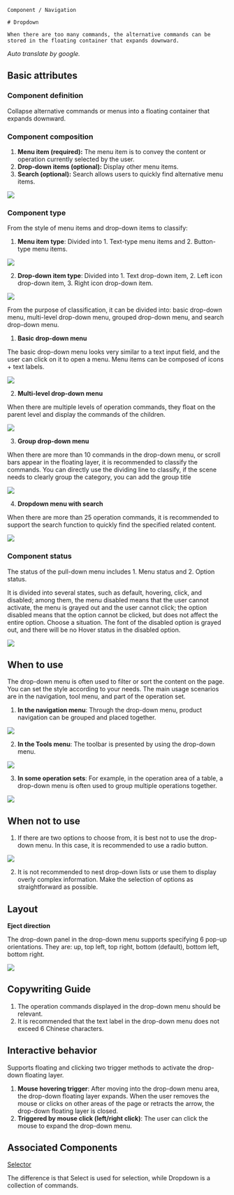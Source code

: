 `````
Component / Navigation

# Dropdown

When there are too many commands, the alternative commands can be stored in the floating container that expands downward.
`````

*Auto translate by google.*

## Basic attributes

### Component definition

Collapse alternative commands or menus into a floating container that expands downward.

### Component composition

1. **Menu item (required):** The menu item is to convey the content or operation currently selected by the user.
2. **Drop-down items (optional):** Display other menu items.
3. **Search (optional):** Search allows users to quickly find alternative menu items.

![](https://p1-arco.byteimg.com/tos-cn-i-uwbnlip3yd/cbc72a54138443b7aebe8060fc95f7f2~tplv-uwbnlip3yd-image.image)

### Component type

From the style of menu items and drop-down items to classify:

1. **Menu item type**: Divided into 1. Text-type menu items and 2. Button-type menu items.

![](https://p1-arco.byteimg.com/tos-cn-i-uwbnlip3yd/73a7e2287bfc43fca3e049fce7900808~tplv-uwbnlip3yd-image.image)

2. **Drop-down item type**: Divided into 1. Text drop-down item, 2. Left icon drop-down item, 3. Right icon drop-down item.

![](https://p1-arco.byteimg.com/tos-cn-i-uwbnlip3yd/3661fd6999be44c5b01ddca7b1041b27~tplv-uwbnlip3yd-image.image)

From the purpose of classification, it can be divided into: basic drop-down menu, multi-level drop-down menu, grouped drop-down menu, and search drop-down menu.

1. **Basic drop-down menu**

The basic drop-down menu looks very similar to a text input field, and the user can click on it to open a menu. Menu items can be composed of icons + text labels.

![](https://p1-arco.byteimg.com/tos-cn-i-uwbnlip3yd/3a3f2c9150aa49c0b2cfbf4adc358aaf~tplv-uwbnlip3yd-image.image)

2. **Multi-level drop-down menu**

When there are multiple levels of operation commands, they float on the parent level and display the commands of the children.

![](https://p1-arco.byteimg.com/tos-cn-i-uwbnlip3yd/6bdc12441862416fa016830dc63b9b26~tplv-uwbnlip3yd-image.image)

3. **Group drop-down menu**

When there are more than 10 commands in the drop-down menu, or scroll bars appear in the floating layer, it is recommended to classify the commands. You can directly use the dividing line to classify, if the scene needs to clearly group the category, you can add the group title

![](https://p1-arco.byteimg.com/tos-cn-i-uwbnlip3yd/2c630a50b11c4aebbda3aaa98e9c28c9~tplv-uwbnlip3yd-image.image)

4. **Dropdown menu with search**

When there are more than 25 operation commands, it is recommended to support the search function to quickly find the specified related content.

![](https://p1-arco.byteimg.com/tos-cn-i-uwbnlip3yd/f2b1058203e34b379fe62a8588fefe8d~tplv-uwbnlip3yd-image.image)

### Component status

The status of the pull-down menu includes 1. Menu status and 2. Option status.

It is divided into several states, such as default, hovering, click, and disabled; among them, the menu disabled means that the user cannot activate, the menu is grayed out and the user cannot click; the option disabled means that the option cannot be clicked, but does not affect the entire option. Choose a situation. The font of the disabled option is grayed out, and there will be no Hover status in the disabled option.

![](https://p1-arco.byteimg.com/tos-cn-i-uwbnlip3yd/e81681d0f919453d84f56f2000841b10~tplv-uwbnlip3yd-image.image)

## When to use

The drop-down menu is often used to filter or sort the content on the page. You can set the style according to your needs. The main usage scenarios are in the navigation, tool menu, and part of the operation set.

1. **In the navigation menu**: Through the drop-down menu, product navigation can be grouped and placed together.

![](https://p1-arco.byteimg.com/tos-cn-i-uwbnlip3yd/384543828e484ef39518a607f4700b78~tplv-uwbnlip3yd-image.image)

2. **In the Tools menu**: The toolbar is presented by using the drop-down menu.

![](https://p1-arco.byteimg.com/tos-cn-i-uwbnlip3yd/1450dbd309f74f69bb8c986d6735eb04~tplv-uwbnlip3yd-image.image)

3. **In some operation sets**: For example, in the operation area of ​​a table, a drop-down menu is often used to group multiple operations together.

![](https://p1-arco.byteimg.com/tos-cn-i-uwbnlip3yd/223bd2948893455f922fbd3090cfbe56~tplv-uwbnlip3yd-image.image)

## When not to use

1. If there are two options to choose from, it is best not to use the drop-down menu. In this case, it is recommended to use a radio button.

![](https://p1-arco.byteimg.com/tos-cn-i-uwbnlip3yd/4acbc62f79fb4bcbbe23784cf0ea9b96~tplv-uwbnlip3yd-image.image)

2. It is not recommended to nest drop-down lists or use them to display overly complex information. Make the selection of options as straightforward as possible.

## Layout

**Eject direction**

The drop-down panel in the drop-down menu supports specifying 6 pop-up orientations. They are: up, top left, top right, bottom (default), bottom left, bottom right.

![](https://p1-arco.byteimg.com/tos-cn-i-uwbnlip3yd/c74d51f4077e4d37aa9c836940bb2f68~tplv-uwbnlip3yd-image.image)

## Copywriting Guide

1. The operation commands displayed in the drop-down menu should be relevant.
2. It is recommended that the text label in the drop-down menu does not exceed 6 Chinese characters.

## Interactive behavior

Supports floating and clicking two trigger methods to activate the drop-down floating layer.

1. **Mouse hovering trigger**: After moving into the drop-down menu area, the drop-down floating layer expands. When the user removes the mouse or clicks on other areas of the page or retracts the arrow, the drop-down floating layer is closed.
2. **Triggered by mouse click (left/right click)**: The user can click the mouse to expand the drop-down menu.

## Associated Components

[Selector](/react/components/select)

The difference is that Select is used for selection, while Dropdown is a collection of commands.
